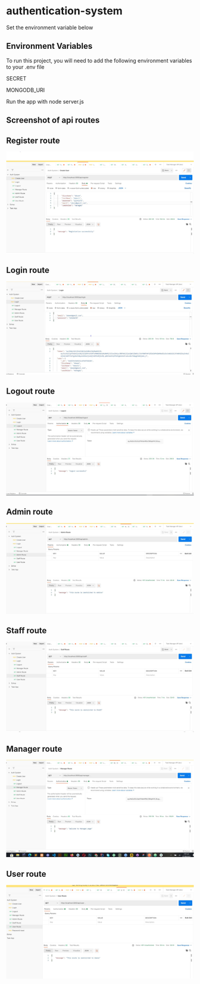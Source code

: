 # authentication-system

Set the environment variable below

## Environment Variables

To run this project, you will need to add the following environment variables to your .env file

SECRET

MONGODB_URI

Run the app with node server.js

## Screenshot of api routes
## Register route

![Register Screenshot](./images/register.JPG)

## Login route
![Login Screenshot](./images/login.JPG)

## Logout route
![Logout Screenshot](./images/logout.JPG)

## Admin route
![Admin Screenshot](./images/admin.JPG)

## Staff route
![Staff Screenshot](./images/staff.JPG)

## Manager route
![Manager Screenshot](./images/manager.JPG)

## User route
![User Screenshot](./images/user.JPG)

